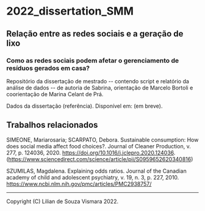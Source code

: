 # 2022_dissertation_SMM
## Relação entre as redes sociais e a geração de lixo
### Como as redes sociais podem afetar o gerenciamento de resíduos gerados em casa?

Repositório da dissertação de mestrado -- contendo script e relatório da análise de dados -- de autoria de Sabrina, orientação de Marcelo Bortoli e coorientação de Marina Celant de Prá. 

Dados da dissertação (referência). Disponível em: (em breve). 

## Trabalhos relacionados
SIMEONE, Mariarosaria; SCARPATO, Debora. Sustainable consumption: How does social media affect food choices?. Journal of Cleaner Production, v. 277, p. 124036, 2020. https://doi.org/10.1016/j.jclepro.2020.124036. 
(https://www.sciencedirect.com/science/article/pii/S0959652620340816)

SZUMILAS, Magdalena. Explaining odds ratios. Journal of the Canadian academy of child and adolescent psychiatry, v. 19, n. 3, p. 227, 2010. https://www.ncbi.nlm.nih.gov/pmc/articles/PMC2938757/

---

Copyright (C) Lilian de Souza Vismara 2022. 
